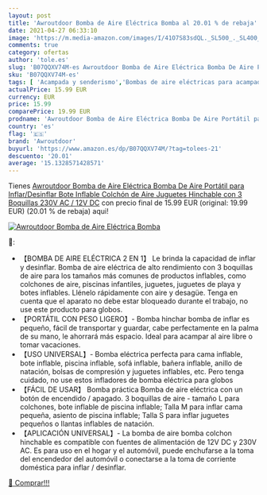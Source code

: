 ```yaml
---
layout: post
title: 'Awroutdoor Bomba de Aire Eléctrica Bomba al 20.01 % de rebaja'
date: 2021-04-27 06:33:10
image: 'https://m.media-amazon.com/images/I/41O7S83sdQL._SL500_._SL400_.jpg'
comments: true
category: ofertas
author: 'tole.es'
slug: 'B07QQXV74M-es Awroutdoor Bomba de Aire Eléctrica Bomba De Aire Portátil...'
sku: 'B07QQXV74M-es'
tags: [ 'Acampada y senderismo','Bombas de aire eléctricas para acampada','Bombas de aire para acampada','Deportes y aire libre','Dormir de acampada','Ropa y equipamiento para ocio al aire libre','awroutdoor','juguetes', ]
actualPrice: 15.99 EUR
currency: EUR
price: 15.99
comparePrice: 19.99 EUR
prodname: 'Awroutdoor Bomba de Aire Eléctrica Bomba De Aire Portátil para Inflar/Desinflar Bote Inflable  Colchón de Aire  Juguetes Hinchable  con 3 Boquillas 230V AC / 12V DC'
country: 'es'
flag: '🇪🇸'
brand: 'Awroutdoor'
buyurl: 'https://www.amazon.es/dp/B07QQXV74M/?tag=tolees-21'
descuento: '20.01'
average: '15.1328571428571'
---
```


Tienes [Awroutdoor Bomba de Aire Eléctrica Bomba De Aire Portátil para Inflar/Desinflar Bote Inflable  Colchón de Aire  Juguetes Hinchable  con 3 Boquillas 230V AC / 12V DC](https://www.amazon.es/dp/B07QQXV74M/?tag=tolees-21) con precio final de  15.99 EUR (original: 19.99 EUR) (20.01 %  de rebaja) aqui!

[![Awroutdoor Bomba de Aire Eléctrica Bomba](https://m.media-amazon.com/images/I/41O7S83sdQL._SL500_._SL400_.jpg)](https://www.amazon.es/dp/B07QQXV74M/?tag=tolees-21)

🔎:

- 【BOMBA DE AIRE ELÉCTRICA 2 EN 1】 Le brinda la capacidad de inflar y desinflar. Bomba de aire eléctrica de alto rendimiento con 3 boquillas de aire para los tamaños más comunes de productos inflables, como colchones de aire, piscinas infantiles, juguetes, juguetes de playa y botes inflables. Llénelo rápidamente con aire y desagüe. Tenga en cuenta que el aparato no debe estar bloqueado durante el trabajo, no use este producto para globos.
- 【PORTÁTIL CON PESO LIGERO】- Bomba hinchar bomba de inflar es pequeño, fácil de transportar y guardar, cabe perfectamente en la palma de su mano, le ahorrará más espacio. Ideal para acampar al aire libre o tomar vacaciones.
- 【USO UNIVERSAL】- Bomba eléctrica perfecta para cama inflable, bote inflable, piscina inflable, sofá inflable, bañera inflable, anillo de natación, bolsas de compresión y juguetes inflables, etc. Pero tenga cuidado, no use estos infladores de bomba eléctrica para globos
- 【FÁCIL DE USAR】 Bomba práctica Bomba de aire eléctrica con un botón de encendido / apagado. 3 boquillas de aire - tamaño L para colchones, bote inflable de piscina inflable; Talla M para inflar cama pequeña, asiento de piscina inflable; Talla S para inflar juguetes pequeños o llantas inflables de natación.
- 【APLICACIÓN UNIVERSAL】- La bomba de aire bomba colchon hinchable es compatible con fuentes de alimentación de 12V DC y 230V AC. Es para uso en el hogar y el automóvil, puede enchufarse a la toma del encendedor del automóvil o conectarse a la toma de corriente doméstica para inflar / desinflar.

[🛒 Comprar!!!](https://www.amazon.es/dp/B07QQXV74M/?tag=tolees-21)
